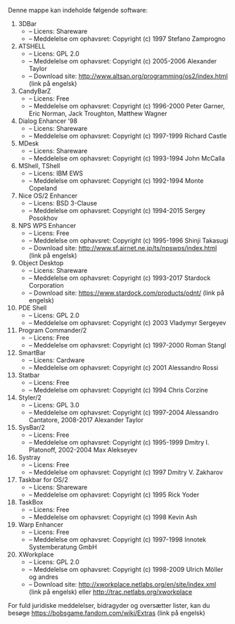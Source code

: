 ﻿Denne mappe kan indeholde følgende software:

1. 3DBar
   - – Licens: Shareware
   - – Meddelelse om ophavsret: Copyright (c) 1997 Stefano Zamprogno
2. ATSHELL
   - – Licens: GPL 2.0
   - – Meddelelse om ophavsret: Copyright (c) 2005-2006 Alexander Taylor
   - – Download site: http://www.altsan.org/programming/os2/index.html (link på engelsk)
3. CandyBarZ
   - – Licens: Free
   - – Meddelelse om ophavsret: Copyright (c) 1996-2000 Peter Garner, Eric Norman, Jack Troughton, Matthew Wagner
4. Dialog Enhancer '98
   - – Licens: Shareware
   - – Meddelelse om ophavsret: Copyright (c) 1997-1999 Richard Castle
5. MDesk
   - – Licens: Shareware
   - – Meddelelse om ophavsret: Copyright (c) 1993-1994 John McCalla
6. MShell, TShell
   - – Licens: IBM EWS
   - – Meddelelse om ophavsret: Copyright (c) 1992-1994 Monte Copeland
7. Nice OS/2 Enhancer
   - – Licens: BSD 3-Clause
   - – Meddelelse om ophavsret: Copyright (c) 1994-2015 Sergey Posokhov
8. NPS WPS Enhancer
   - – Licens: Free
   - – Meddelelse om ophavsret: Copyright (c) 1995-1996 Shinji Takasugi
   - – Download site: http://www.sf.airnet.ne.jp/ts/npswps/index.html (link på engelsk)
9. Object Desktop
   - – Licens: Shareware
   - – Meddelelse om ophavsret: Copyright (c) 1993-2017 Stardock Corporation
   - – Download site: https://www.stardock.com/products/odnt/ (link på engelsk)
10. PDE Shell
    - – Licens: GPL 2.0
    - – Meddelelse om ophavsret: Copyright (c) 2003 Vladymyr Sergeyev
11. Program Commander/2
    - – Licens: Free
    - – Meddelelse om ophavsret: Copyright (c) 1997-2000 Roman Stangl
12. SmartBar
    - – Licens: Cardware
    - – Meddelelse om ophavsret: Copyright (c) 2001 Alessandro Rossi
13. Statbar
    - – Licens: Free
    - – Meddelelse om ophavsret: Copyright (c) 1994 Chris Corzine
14. Styler/2
    - – Licens: GPL 3.0
    - – Meddelelse om ophavsret: Copyright (c) 1997-2004 Alessandro Cantatore, 2008-2017 Alexander Taylor
15. SysBar/2
    - – Licens: Free
    - – Meddelelse om ophavsret: Copyright (c) 1995-1999 Dmitry I. Platonoff, 2002-2004 Max Alekseyev
16. Systray
    - – Licens: Free
    - – Meddelelse om ophavsret: Copyright (c) 1997 Dmitry V. Zakharov
17. Taskbar for OS/2
    - – Licens: Shareware
    - – Meddelelse om ophavsret: Copyright (c) 1995 Rick Yoder
18. TaskBox
    - – Licens: Free
    - – Meddelelse om ophavsret: Copyright (c) 1998 Kevin Ash
19. Warp Enhancer
    - – Licens: Free
    - – Meddelelse om ophavsret: Copyright (c) 1997-1998 Innotek Systemberatung GmbH
20. XWorkplace
    - – Licens: GPL 2.0
    - – Meddelelse om ophavsret: Copyright (c) 1998-2009 Ulrich Möller og andres
    - – Download site: http://xworkplace.netlabs.org/en/site/index.xml (link på engelsk) eller http://trac.netlabs.org/xworkplace

For fuld juridiske meddelelser, bidragyder og oversætter lister, kan du besøge https://bobsgame.fandom.com/wiki/Extras (link på engelsk)
